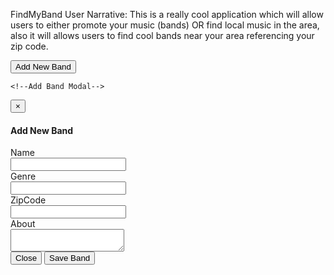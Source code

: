 
FindMyBand
User Narrative:
This is a really cool application which will allow users to either promote your music (bands) OR find local music in the area, also it will allows users to find cool bands near your area referencing your zip code.


<div class="container">
		<button type="button" class="btn btn-primary btn-lg">Add New Band</button>
	</div>

	<!--Add Band Modal-->
<div id="add-band" class="modal fade" role="dialog">
	<div class="modal-dialog">
		<div class="modal-content">
			<div class="modal-header">
				<button type="button" class="close" data-dismiss="modal" aria-label="Close"><span aria-hidden="true">&times;</span></button>
				<h4 class="modal-title">Add New Band</h4>
			</div>
			<div class="modal-body">
				<div class="bold">
					Name
				</div>
				<div class="margin-top-20">
					<input id="name" type="text" class="form-control" />
				</div>
				<div class="bold">
					Genre
				</div>
				<div class="margin-top-20">
					<input id="genre" type="text" class="form-control" />
				</div>
				<div class="bold">
					ZipCode
				</div>
				<div class="margin-top-20">
					<input id="zip_code" type="text" class="form-control" />
				</div>
				<div class="bold margin-top-20">
					About
				</div>
				<div class="margin-top-20">
					<textarea id="about" class="form-control"></textarea>
				</div>
			</div>
			<div class="modal-footer">
				<button type="button" class="btn btn-default" data-dismiss="modal">Close</button>
				<button id="submit-Band" type="button" class="btn btn-primary">Save Band</button>
			</div>
		</div><!-- /.modal-content -->
	</div><!-- /.modal-dialog -->
</div><!-- /.modal -->
<!--/Add Wine Modal-->
	